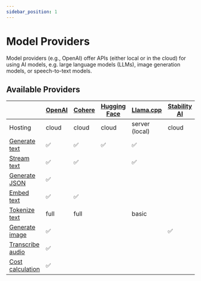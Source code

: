 ```yaml
---
sidebar_position: 1
---
```


# Model Providers

Model providers (e.g., OpenAI) offer APIs (either local or in the cloud) for using AI models, e.g. large language models (LLMs), image generation models, or speech-to-text models.

## Available Providers

|                                                        | [OpenAI](/integration/model-provider/openai) | [Cohere](/integration/model-provider/cohere) | [Hugging Face](/integration/model-provider/huggingface) | [Llama.cpp](/integration/model-provider/llamacpp) | [Stability AI](/integration/model-provider/stability) | [Automatic1111](/integration/model-provider/automatic1111) |
| ------------------------------------------------------ | -------------------------------------------- | -------------------------------------------- | ------------------------------------------------------- | ------------------------------------------------- | ----------------------------------------------------- | ---------------------------------------------------------- |
| Hosting                                                | cloud                                        | cloud                                        | cloud                                                   | server (local)                                    | cloud                                                 | server (local)                                             |
| [Generate text](/concept/function/generate-text)       | ✅                                           | ✅                                           | ✅                                                      | ✅                                                |                                                       |                                                            |
| [Stream text](/concept/function/stream-text)           | ✅                                           | ✅                                           |                                                         | ✅                                                |                                                       |                                                            |
| [Generate JSON](/concept/function/generate-json)       | ✅                                           |                                              |                                                         |                                                   |                                                       |                                                            |
| [Embed text](/concept/function/embed-text)             | ✅                                           | ✅                                           |                                                         |                                                   |                                                       |                                                            |
| [Tokenize text](/concept/function/tokenize)            | full                                         | full                                         |                                                         | basic                                             |                                                       |                                                            |
| [Generate image](/concept/function/generate-image)     | ✅                                           |                                              |                                                         |                                                   | ✅                                                    | ✅                                                         |
| [Transcribe audio](/concept/function/transcribe-audio) | ✅                                           |                                              |                                                         |                                                   |                                                       |                                                            |
| [Cost calculation](/concept/run/cost-calculation)      | ✅                                           |                                              |                                                         |                                                   |                                                       |                                                            |
